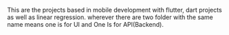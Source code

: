 This are the projects based in mobile development with flutter, dart projects as well as linear regression.
wherever there are two folder with the same name means one is for UI and One Is for API(Backend).
